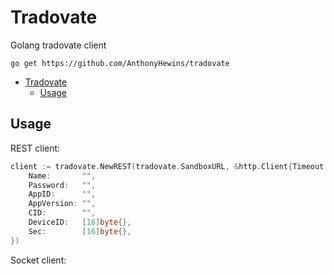 # Tradovate

Golang tradovate client

```shell
go get https://github.com/AnthonyHewins/tradovate
```

- [Tradovate](#tradovate)
  - [Usage](#usage)

## Usage

REST client:

```go
client := tradovate.NewREST(tradovate.SandboxURL, &http.Client{Timeout: time.Second * 10}, &tradovate.Creds{
	Name:       "",
	Password:   "",
	AppID:      "",
	AppVersion: "",
	CID:        "",
	DeviceID:   [16]byte{},
	Sec:        [16]byte{},
})
```

Socket client:

```go

```